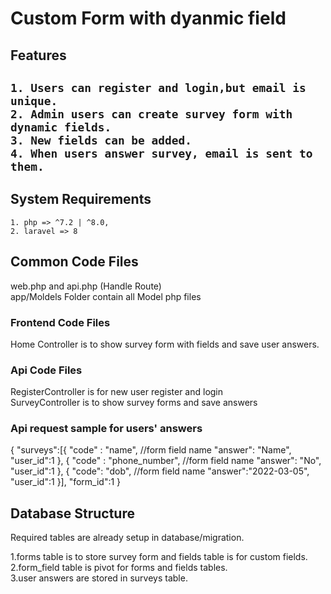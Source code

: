<h1>Custom Form with dyanmic field</h1>

<h2>Features<h2>
    
    1. Users can register and login,but email is unique.
    2. Admin users can create survey form with dynamic fields.
    3. New fields can be added.
    4. When users answer survey, email is sent to them.
    
<h2>System Requirements</h2>
    
    1. php => ^7.2 | ^8.0,
    2. laravel => 8
    
<h2> Common Code Files</h2>

web.php and api.php (Handle Route)<br>
app/Moldels Folder contain all Model php files
    
<h3>Frontend Code Files</h3>

Home Controller is to show survey form with fields and save user answers. 

<h3>Api Code Files</h3>

RegisterController is for new user register and login <br>
SurveyController is to show survey forms and save answers

<h3>Api request sample for users' answers</h3>
{
    "surveys":[{
            "code" : "name",  //form field name
            "answer": "Name",
            "user_id":1
        },
        {
            "code" : "phone_number",  //form field name
            "answer": "No",
            "user_id":1
        },
        {
            "code": "dob",  //form field name
            "answer":"2022-03-05",
            "user_id":1
        }],
    "form_id":1
}

<h2>Database Structure</h2>
    
   Required tables are already setup in database/migration.
    
  1.forms table is to store survey form and fields table is for custom fields.<br>
  2.form_field table is pivot for forms and fields tables.<br>
  3.user answers are stored in surveys table.
    
